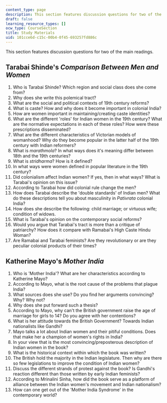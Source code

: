 ```yaml
---
content_type: page
description: This section features discussion questions for two of the main readings.
draft: false
learning_resource_types: []
ocw_type: CourseSection
title: Study Materials
uid: 101cce6d-c15c-00b4-0f45-693257fd886c
---
```

This section features discussion questions for two of the main readings.

## Tarabai Shinde's *Comparison Between Men and Women*

1. Who is Tarabai Shinde? Which region and social class does she come from?
2. Why does she write this polemical tract?
3. What are the social and political contexts of 19th century reforms?
4. What is caste? How and why does it become important in colonial India?
5. How are women important in maintaining/creating caste identities?
6. What are the different 'roles' for Indian women in the 19th century? What are the normative expectations in each of these roles? How were these prescriptions disseminated?
7. What are the different characteristics of Victorian models of womanhood? Why do they become popular in the latter half of the 19th century with Indian reformers?
8. What is *marathmola*? In what ways does it's meaning differ between 18th and the 19th centuries?
9. What is *stridharma*? How is it defined?
10. In what ways were women defined in popular literature in the 19th century?
11. Did colonialism affect Indian women? If yes, then in what ways? What is Tarabai's opinion on this issue?
12. According to Tarabai how did colonial rule change the men?
13. How does Tarabai describe the 'double standards' of Indian men? What do these descriptions tell you about masculinity in *Pativrata* colonial India?
14. How does she describe the following: child marriage; or virtuous wife; condition of widows.
15. What is Tarabai's opinion on the contemporary social reforms?
16. Would you argue that Tarabai's tract is more than a critique of patriarchy? How does it compare with Ramabai's High Caste Hindu Woman?
17. Are Ramabai and Tarabai feminists? Are they revolutionary or are they peculiar colonial products of their times?

## Katherine Mayo's *Mother India*

1. Who is 'Mother India'? What are her characteristics according to Katherine Mayo?
2. According to Mayo, what is the root cause of the problems that plague India?
3. What sources does she use? Do you find her arguments convincing? Why? Why not?
4. Why does she put forward such a thesis?
5. According to Mayo, why can't the British government raise the age of marriage for girls to 14? Do you agree with her contentions?
6. What is her attitude towards the British Government? Towards Indian nationalists like Gandhi?
7. Mayo talks a lot about Indian women and their pitiful conditions. Does that make her a champion of women's rights in India?
8. In your view that is the most convincing/preposterous description of Indian women in the book?
9. What is the historical context within which the book was written?
10. The British hold the majority in the Indian legislature. Then why are there so few legislations to improve the condition of Indian women?
11. Discuss the different strands of protest against the book? Is Gandhi's reaction different than those written by early Indian feminists?
12. According to Mrinalini Sinha, how did the book serve as a platform of alliance between the Indian women's movement and Indian nationalism?
13. How can one get out of the 'Mother India Syndrome' in the contemporary world?